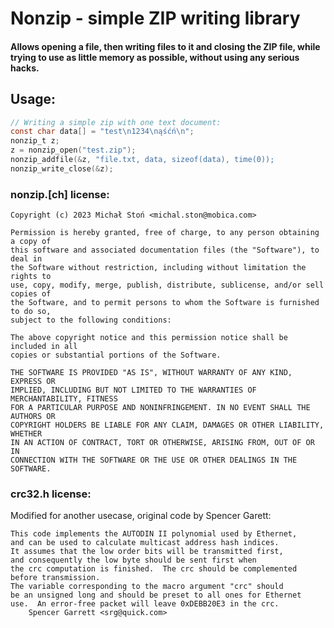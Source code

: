 Nonzip - simple ZIP writing library
====================================

#### Allows opening a file, then writing files to it and closing the ZIP file, while trying to use as little memory as possible, without using any serious hacks.

## Usage:
```C
// Writing a simple zip with one text document:
const char data[] = "test\n1234\nąśćń\n";
nonzip_t z;
z = nonzip_open("test.zip");
nonzip_addfile(&z, "file.txt, data, sizeof(data), time(0));
nonzip_write_close(&z);
```

### nonzip.[ch] license:
    
    Copyright (c) 2023 Michał Stoń <michal.ston@mobica.com>
    
    Permission is hereby granted, free of charge, to any person obtaining a copy of
    this software and associated documentation files (the "Software"), to deal in
    the Software without restriction, including without limitation the rights to
    use, copy, modify, merge, publish, distribute, sublicense, and/or sell copies of
    the Software, and to permit persons to whom the Software is furnished to do so,
    subject to the following conditions:
    
    The above copyright notice and this permission notice shall be included in all
    copies or substantial portions of the Software.
    
    THE SOFTWARE IS PROVIDED "AS IS", WITHOUT WARRANTY OF ANY KIND, EXPRESS OR
    IMPLIED, INCLUDING BUT NOT LIMITED TO THE WARRANTIES OF MERCHANTABILITY, FITNESS
    FOR A PARTICULAR PURPOSE AND NONINFRINGEMENT. IN NO EVENT SHALL THE AUTHORS OR
    COPYRIGHT HOLDERS BE LIABLE FOR ANY CLAIM, DAMAGES OR OTHER LIABILITY, WHETHER
    IN AN ACTION OF CONTRACT, TORT OR OTHERWISE, ARISING FROM, OUT OF OR IN
    CONNECTION WITH THE SOFTWARE OR THE USE OR OTHER DEALINGS IN THE SOFTWARE.


### crc32.h license:
Modified for another usecase, original code by Spencer Garett:

    This code implements the AUTODIN II polynomial used by Ethernet,
    and can be used to calculate multicast address hash indices.
    It assumes that the low order bits will be transmitted first,
    and consequently the low byte should be sent first when
    the crc computation is finished.  The crc should be complemented
    before transmission.
    The variable corresponding to the macro argument "crc" should
    be an unsigned long and should be preset to all ones for Ethernet
    use.  An error-free packet will leave 0xDEBB20E3 in the crc.
        Spencer Garrett <srg@quick.com>
